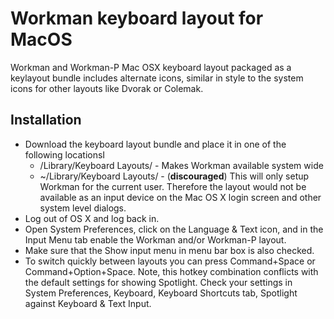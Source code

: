 Workman keyboard layout for MacOS
===========

Workman and Workman-P Mac OSX keyboard layout packaged as a keylayout bundle includes alternate icons, similar in style to the system icons for other layouts like Dvorak or Colemak.

## Installation
* Download the keyboard layout bundle and place it in one of the following locationsI
	* /Library/Keyboard Layouts/ - Makes Workman available system wide
	* ~/Library/Keyboard Layouts/ -  (**discouraged**) This will only setup Workman for the current user. Therefore the layout would not be available as an input device on the Mac OS X login screen and other system level dialogs.
 * Log out of OS X and log back in.
 * Open System Preferences, click on the Language & Text icon, and in the Input Menu tab enable the Workman and/or Workman-P layout.
 * Make sure that the Show input menu in menu bar box is also checked.
 * To switch quickly between layouts you can press Command+Space or Command+Option+Space. Note, this hotkey combination conflicts with the default settings for showing Spotlight. Check your settings in System Preferences, Keyboard, Keyboard Shortcuts tab, Spotlight against Keyboard & Text Input.

